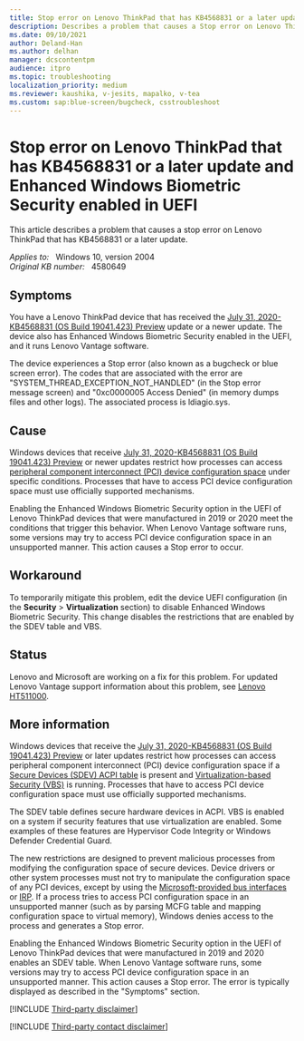 ```yaml
---
title: Stop error on Lenovo ThinkPad that has KB4568831 or a later update and Enhanced Windows Biometric Security enabled in UEFI
description: Describes a problem that causes a Stop error on Lenovo ThinkPad devices that were manufactured in 2019 or 2020 and that have received the KB4568831 update.
ms.date: 09/10/2021
author: Deland-Han
ms.author: delhan
manager: dcscontentpm
audience: itpro
ms.topic: troubleshooting
localization_priority: medium
ms.reviewer: kaushika, v-jesits, mapalko, v-tea
ms.custom: sap:blue-screen/bugcheck, csstroubleshoot
---
```

# Stop error on Lenovo ThinkPad that has KB4568831 or a later update and Enhanced Windows Biometric Security enabled in UEFI

This article describes a problem that causes a stop error on Lenovo ThinkPad that has KB4568831 or a later update.

_Applies to:_ &nbsp; Windows 10, version 2004  
_Original KB number:_ &nbsp; 4580649

## Symptoms

You have a Lenovo ThinkPad device that has received the [July 31, 2020-KB4568831 (OS Build 19041.423) Preview](https://support.microsoft.com/help/4568831/windows-10-update-kb4568831) update or a newer update. The device also has Enhanced Windows Biometric Security enabled in the UEFI, and it runs Lenovo Vantage software.

The device experiences a Stop error (also known as a bugcheck or blue screen error). The codes that are associated with the error are "SYSTEM_THREAD_EXCEPTION_NOT_HANDLED" (in the Stop error message screen) and "0xc0000005 Access Denied" (in memory dumps files and other logs). The associated process is ldiagio.sys.

## Cause

Windows devices that receive [July 31, 2020-KB4568831 (OS Build 19041.423) Preview](https://support.microsoft.com/help/4568831/windows-10-update-kb4568831)  or newer updates restrict how processes can access [peripheral component interconnect (PCI) device configuration space](/windows-hardware/drivers/pci/accessing-pci-device-configuration-space)  under specific conditions. Processes that have to access PCI device configuration space must use officially supported mechanisms.

Enabling the Enhanced Windows Biometric Security option in the UEFI of Lenovo ThinkPad devices that were manufactured in 2019 or 2020 meet the conditions that trigger this behavior. When Lenovo Vantage software runs, some versions may try to access PCI device configuration space in an unsupported manner. This action causes a Stop error to occur.

## Workaround

To temporarily mitigate this problem, edit the device UEFI configuration (in the **Security** > **Virtualization** section) to disable Enhanced Windows Biometric Security. This change disables the restrictions that are enabled by the SDEV table and VBS.

## Status

Lenovo and Microsoft are working on a fix for this problem. For updated Lenovo Vantage support information about this problem, see [Lenovo HT511000](https://support.lenovo.com/ca/en/solutions/ht511000).

## More information

Windows devices that receive the [July 31, 2020-KB4568831 (OS Build 19041.423) Preview](https://support.microsoft.com/help/4568831/windows-10-update-kb4568831)  or later updates restrict how processes can access peripheral component interconnect (PCI) device configuration space if a [Secure Devices (SDEV) ACPI table](https://uefi.org/sites/default/files/resources/ACPI_6_2.pdf)  is present and [Virtualization-based Security (VBS)](/windows-hardware/design/device-experiences/oem-vbs) is running. Processes that have to access PCI device configuration space must use officially supported mechanisms.

The SDEV table defines secure hardware devices in ACPI. VBS is enabled on a system if security features that use virtualization are enabled. Some examples of these features are Hypervisor Code Integrity or Windows Defender Credential Guard.

The new restrictions are designed to prevent malicious processes from modifying the configuration space of secure devices. Device drivers or other system processes must not try to manipulate the configuration space of any PCI devices, except by using the [Microsoft-provided bus interfaces](/windows-hardware/drivers/ddi/wdm/ns-wdm-_bus_interface_standard) or [IRP](/windows-hardware/drivers/kernel/irp-mn-read-config). If a process tries to access PCI configuration space in an unsupported manner (such as by parsing MCFG table and mapping configuration space to virtual memory), Windows denies access to the process and generates a Stop error.

Enabling the Enhanced Windows Biometric Security option in the UEFI of Lenovo ThinkPad devices that were manufactured in 2019 and 2020 enables an SDEV table. When Lenovo Vantage software runs, some versions may try to access PCI device configuration space in an unsupported manner. This action causes a Stop error. The error is typically displayed as described in the "Symptoms" section.

[!INCLUDE [Third-party disclaimer](../../includes/third-party-disclaimer.md)]

[!INCLUDE [Third-party contact disclaimer](../../includes/third-party-contact-disclaimer.md)]
